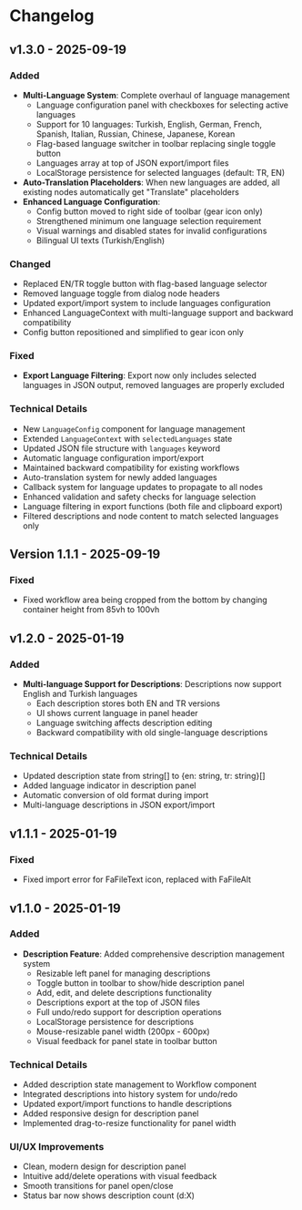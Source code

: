 # Changelog

## v1.3.0 - 2025-09-19

### Added
- **Multi-Language System**: Complete overhaul of language management
  - Language configuration panel with checkboxes for selecting active languages
  - Support for 10 languages: Turkish, English, German, French, Spanish, Italian, Russian, Chinese, Japanese, Korean
  - Flag-based language switcher in toolbar replacing single toggle button
  - Languages array at top of JSON export/import files
  - LocalStorage persistence for selected languages (default: TR, EN)
- **Auto-Translation Placeholders**: When new languages are added, all existing nodes automatically get "Translate" placeholders
- **Enhanced Language Configuration**: 
  - Config button moved to right side of toolbar (gear icon only)
  - Strengthened minimum one language selection requirement
  - Visual warnings and disabled states for invalid configurations
  - Bilingual UI texts (Turkish/English)

### Changed
- Replaced EN/TR toggle button with flag-based language selector
- Removed language toggle from dialog node headers
- Updated export/import system to include languages configuration
- Enhanced LanguageContext with multi-language support and backward compatibility
- Config button repositioned and simplified to gear icon only

### Fixed
- **Export Language Filtering**: Export now only includes selected languages in JSON output, removed languages are properly excluded

### Technical Details
- New `LanguageConfig` component for language management
- Extended `LanguageContext` with `selectedLanguages` state
- Updated JSON file structure with `languages` keyword
- Automatic language configuration import/export
- Maintained backward compatibility for existing workflows
- Auto-translation system for newly added languages
- Callback system for language updates to propagate to all nodes
- Enhanced validation and safety checks for language selection
- Language filtering in export functions (both file and clipboard export)
- Filtered descriptions and node content to match selected languages only

## Version 1.1.1 - 2025-09-19
### Fixed
- Fixed workflow area being cropped from the bottom by changing container height from 85vh to 100vh

## v1.2.0 - 2025-01-19

### Added
- **Multi-language Support for Descriptions**: Descriptions now support English and Turkish languages
  - Each description stores both EN and TR versions
  - UI shows current language in panel header
  - Language switching affects description editing
  - Backward compatibility with old single-language descriptions

### Technical Details
- Updated description state from string[] to {en: string, tr: string}[]
- Added language indicator in description panel
- Automatic conversion of old format during import
- Multi-language descriptions in JSON export/import

## v1.1.1 - 2025-01-19

### Fixed
- Fixed import error for FaFileText icon, replaced with FaFileAlt

## v1.1.0 - 2025-01-19

### Added
- **Description Feature**: Added comprehensive description management system
  - Resizable left panel for managing descriptions
  - Toggle button in toolbar to show/hide description panel
  - Add, edit, and delete descriptions functionality
  - Descriptions export at the top of JSON files
  - Full undo/redo support for description operations
  - LocalStorage persistence for descriptions
  - Mouse-resizable panel width (200px - 600px)
  - Visual feedback for panel state in toolbar button

### Technical Details
- Added description state management to Workflow component
- Integrated descriptions into history system for undo/redo
- Updated export/import functions to handle descriptions
- Added responsive design for description panel
- Implemented drag-to-resize functionality for panel width

### UI/UX Improvements
- Clean, modern design for description panel
- Intuitive add/delete operations with visual feedback
- Smooth transitions for panel open/close
- Status bar now shows description count (d:X)
